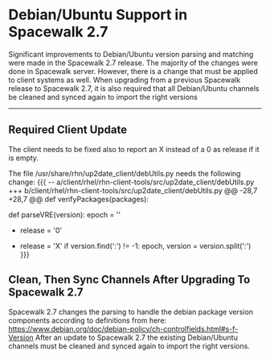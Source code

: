 # Debian/Ubuntu Support in Spacewalk 2.7

Significant improvements to Debian/Ubuntu version parsing and matching were made in the Spacewalk 2.7 release.  The majority of the changes were done in Spacewalk server.  However, there is a change that must be applied to client systems as well.  When upgrading from a previous Spacewalk release to Spacewalk 2.7, it is also required that all Debian/Ubuntu channels be cleaned and synced again to import the right versions

----

## Required Client Update
The client needs to be fixed also to report an X instead of a 0 as release if it is empty.

The file /usr/share/rhn/up2date_client/debUtils.py needs the following change:
{{{
-- a/client/rhel/rhn-client-tools/src/up2date_client/debUtils.py
+++ b/client/rhel/rhn-client-tools/src/up2date_client/debUtils.py
@@ -28,7 +28,7 @@ def verifyPackages(packages):
 
 def parseVRE(version):
     epoch = ''
-    release = '0'
+    release = 'X'
     if version.find(':') != -1:
         epoch, version = version.split(':')
}}}


## Clean, Then Sync Channels After Upgrading To Spacewalk 2.7
Spacewalk 2.7 changes the parsing to handle the debian package version components according to definitions from here: https://www.debian.org/doc/debian-policy/ch-controlfields.html#s-f-Version
After an update to Spacewalk 2.7 the existing Debian/Ubuntu channels must be cleaned and synced again to import the right versions.


